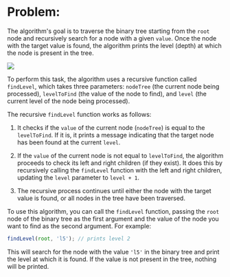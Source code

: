 # Problem:

The algorithm's goal is to traverse the binary tree starting from the `root` node and recursively search for a node with a given `value`. Once the node with the target value is found, the algorithm prints the level (depth) at which the node is present in the tree.

[![](https://mermaid.ink/img/pako:eNqNkU0LwjAMhv9KyWmCA7ephx08edWL3qyHukY37NrRdYqI_93M4rcDcyghz8ubpDlDZiRCCltljlkurGPLKdeMom42OyuqnM1JUfvaW13hARUbPEkb1hgXBO3b6z0JatlpEHUbsDAMmYqCQEWvbneZxzHh-N9m8buLirxHQh7JZ4s7HBIcfsHYwxHBURccExz_HO2R3D6X1BOmV9oPWa-hDyXaUhSSLnNuhRxcjiVySCmVwu45cH0hnWicWZx0BqmzDfahqaRwOC0EbV1CuhWqpirKwhk786e-XfxyBf4ehug?type=png)](https://mermaid.live/edit#pako:eNqNkU0LwjAMhv9KyWmCA7ephx08edWL3qyHukY37NrRdYqI_93M4rcDcyghz8ubpDlDZiRCCltljlkurGPLKdeMom42OyuqnM1JUfvaW13hARUbPEkb1hgXBO3b6z0JatlpEHUbsDAMmYqCQEWvbneZxzHh-N9m8buLirxHQh7JZ4s7HBIcfsHYwxHBURccExz_HO2R3D6X1BOmV9oPWa-hDyXaUhSSLnNuhRxcjiVySCmVwu45cH0hnWicWZx0BqmzDfahqaRwOC0EbV1CuhWqpirKwhk786e-XfxyBf4ehug)

To perform this task, the algorithm uses a recursive function called `findLevel`, which takes three parameters: `nodeTree` (the current node being processed), `levelToFind` (the value of the node to find), and `level` (the current level of the node being processed).

The recursive `findLevel` function works as follows:

1. It checks if the `value` of the current node (`nodeTree`) is equal to the `levelToFind`. If it is, it prints a message indicating that the target node has been found at the current `level`.

2. If the `value` of the current node is not equal to `levelToFind`, the algorithm proceeds to check its left and right children (if they exist). It does this by recursively calling the `findLevel` function with the left and right children, updating the `level` parameter to `level + 1`.

3. The recursive process continues until either the node with the target value is found, or all nodes in the tree have been traversed.

To use this algorithm, you can call the `findLevel` function, passing the `root` node of the binary tree as the first argument and the value of the node you want to find as the second argument. For example:

```ts
findLevel(root, 'l5'); // prints level 2
```

This will search for the node with the value `'l5'` in the binary tree and print the level at which it is found. If the value is not present in the tree, nothing will be printed.

